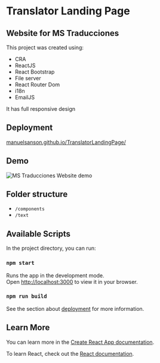 # Translator Landing Page 
## Website for MS Traducciones

This project was created using:
- CRA
- ReactJS
- React Bootstrap
- File server
- React Router Dom
- i18n
- EmailJS

It has full responsive design

## Deployment

[manuelsanson.github.io/TranslatorLandingPage/](https://manuelsanson.github.io/TranslatorLandingPage/)

## Demo


![MS Traducciones Website demo](./public/demo/projectDemo.gif)


## Folder structure
- `/components`
- `/text`

## Available Scripts

In the project directory, you can run:

### `npm start`

Runs the app in the development mode.\
Open [http://localhost:3000](http://localhost:3000) to view it in your browser.

### `npm run build`

See the section about [deployment](https://facebook.github.io/create-react-app/docs/deployment) for more information.

## Learn More

You can learn more in the [Create React App documentation](https://facebook.github.io/create-react-app/docs/getting-started).

To learn React, check out the [React documentation](https://reactjs.org/).